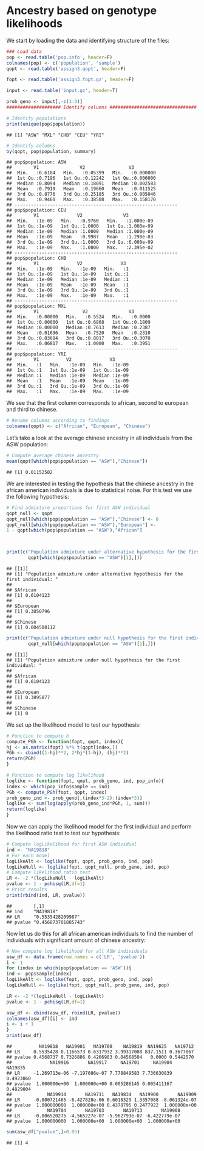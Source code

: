 Ancestry based on genotype likelihoods
================

We start by loading the data and identifying structure of the files:

``` r
### Load data
pop <- read.table('pop.info', header=F)
colnames(pop) <- c('population', 'sample')
qopt <- read.table('assign3.qopt', header=F)

fopt <- read.table('assign3.fopt.gz', header=F)

input <- read.table('input.gz', header=T)

prob_geno <- input[,-c(1:3)]
#################### Identify columns ################################

# Identify populations
print(unique(pop$population))
```

    ## [1] "ASW" "MXL" "CHB" "CEU" "YRI"

``` r
# Identify columns
by(qopt, pop$population, summary)
```

    ## pop$population: ASW
    ##        V1               V2                V3          
    ##  Min.   :0.6104   Min.   :0.05399   Min.   :0.000000  
    ##  1st Qu.:0.7196   1st Qu.:0.12242   1st Qu.:0.000000  
    ##  Median :0.8094   Median :0.18091   Median :0.002583  
    ##  Mean   :0.7919   Mean   :0.19660   Mean   :0.011525  
    ##  3rd Qu.:0.8776   3rd Qu.:0.25185   3rd Qu.:0.005046  
    ##  Max.   :0.9460   Max.   :0.38508   Max.   :0.158170  
    ## ------------------------------------------------------------ 
    ## pop$population: CEU
    ##        V1              V2               V3           
    ##  Min.   :1e-09   Min.   :0.9760   Min.   :1.000e-09  
    ##  1st Qu.:1e-09   1st Qu.:1.0000   1st Qu.:1.000e-09  
    ##  Median :1e-09   Median :1.0000   Median :1.000e-09  
    ##  Mean   :1e-09   Mean   :0.9987   Mean   :1.298e-03  
    ##  3rd Qu.:1e-09   3rd Qu.:1.0000   3rd Qu.:6.000e-09  
    ##  Max.   :1e-09   Max.   :1.0000   Max.   :2.395e-02  
    ## ------------------------------------------------------------ 
    ## pop$population: CHB
    ##        V1              V2              V3   
    ##  Min.   :1e-09   Min.   :1e-09   Min.   :1  
    ##  1st Qu.:1e-09   1st Qu.:1e-09   1st Qu.:1  
    ##  Median :1e-09   Median :1e-09   Median :1  
    ##  Mean   :1e-09   Mean   :1e-09   Mean   :1  
    ##  3rd Qu.:1e-09   3rd Qu.:1e-09   3rd Qu.:1  
    ##  Max.   :1e-09   Max.   :1e-09   Max.   :1  
    ## ------------------------------------------------------------ 
    ## pop$population: MXL
    ##        V1                V2               V3        
    ##  Min.   :0.00000   Min.   :0.5524   Min.   :0.0000  
    ##  1st Qu.:0.00000   1st Qu.:0.6868   1st Qu.:0.1809  
    ##  Median :0.00000   Median :0.7613   Median :0.2387  
    ##  Mean   :0.01696   Mean   :0.7520   Mean   :0.2310  
    ##  3rd Qu.:0.03684   3rd Qu.:0.8017   3rd Qu.:0.3070  
    ##  Max.   :0.06817   Max.   :1.0000   Max.   :0.3951  
    ## ------------------------------------------------------------ 
    ## pop$population: YRI
    ##        V1          V2              V3       
    ##  Min.   :1   Min.   :1e-09   Min.   :1e-09  
    ##  1st Qu.:1   1st Qu.:1e-09   1st Qu.:1e-09  
    ##  Median :1   Median :1e-09   Median :1e-09  
    ##  Mean   :1   Mean   :1e-09   Mean   :1e-09  
    ##  3rd Qu.:1   3rd Qu.:1e-09   3rd Qu.:1e-09  
    ##  Max.   :1   Max.   :1e-09   Max.   :1e-09

We see that the first column corresponds to african, second to european
and third to chinese.

``` r
# Rename columns according to findings
colnames(qopt) <- c("African", "European", "Chinese")
```

Let’s take a look at the average chinese ancestry in all individuals
from the ASW population:

``` r
# Compute average chinese ancestry
mean(qopt[which(pop$population == "ASW"),"Chinese"])
```

    ## [1] 0.01152502

We are interested in testing the hypothesis that the chinese ancestry in
the african american individuals is due to statistical noise. For this
test we use the following hypothesis:

``` r
# Find admixture proportions for first ASW individual
qopt_null <- qopt
qopt_null[which(pop$population == "ASW"),"Chinese"] <- 0
qopt_null[which(pop$population == "ASW"),"European"] <- 
1 - qopt[which(pop$population == "ASW"),"African"]



print(c("Population admixture under alternative hypothesis for the first individual: ", 
        qopt[which(pop$population == "ASW")[1],]))
```

    ## [[1]]
    ## [1] "Population admixture under alternative hypothesis for the first individual: "
    ## 
    ## $African
    ## [1] 0.6104123
    ## 
    ## $European
    ## [1] 0.3850796
    ## 
    ## $Chinese
    ## [1] 0.004508112

``` r
print(c("Population admixture under null hypothesis for the first individual: ",
        qopt_null[which(pop$population == "ASW")[1],]))
```

    ## [[1]]
    ## [1] "Population admixture under null hypothesis for the first individual: "
    ## 
    ## $African
    ## [1] 0.6104123
    ## 
    ## $European
    ## [1] 0.3895877
    ## 
    ## $Chinese
    ## [1] 0

We set up the likelihood model to test our hypothesis:

``` r
# Function to compute h
compute_PGh <- function(fopt, qopt, index){
hj <- as.matrix(fopt) %*% t(qopt[index,])
PGh <- cbind((1-hj)**2, 2*hj*(1-hj), (hj)**2)
return(PGh)
}

# Function to compute log likelihood
loglike <- function(fopt, qopt, prob_geno, ind, pop_info){
index <- which(pop_info$sample == ind)
PGh <- compute_PGh(fopt, qopt, index)
prob_geno_ind <- prob_geno[,(index*3-2):(index*3)]
loglike <- sum(log(apply(prob_geno_ind*PGh, 1, sum)))
return(loglike)
}
```

Now we can apply the likelihood model for the first individual and
perform the likelihood ratio test to test our hypothesis:

``` r
# Compute logLikelihood for first ASW individual
ind <- "NA19818"
# For each model
logLikeAlt <- loglike(fopt, qopt, prob_geno, ind, pop)
logLikeNull <- loglike(fopt, qopt_null, prob_geno, ind, pop)
# Compute likelihood ratio test
LR <- -2 *(logLikeNull - logLikeAlt)
pvalue <- 1 - pchisq(LR,df=1)
# Print results
print(rbind(ind, LR, pvalue))
```

    ##        [,1]               
    ## ind    "NA19818"          
    ## LR     "0.5535428209987"  
    ## pvalue "0.456873701885743"

Now let us do this for all african american individuals to find the
number of individuals with significant amount of chinese ancestry:

``` r
# Now compute log likelihood for all ASW individuals
asw_df <- data.frame(row.names = c('LR', 'pvalue'))
i <- 1
for (index in which(pop$population == 'ASW')){
ind <- pop$sample[index]
logLikeAlt <- loglike(fopt, qopt, prob_geno, ind, pop)
logLikeNull <- loglike(fopt, qopt_null, prob_geno, ind, pop)

LR <- -2 *(logLikeNull - logLikeAlt)
pvalue <- 1 - pchisq(LR,df=1)

asw_df <- cbind(asw_df, rbind(LR, pvalue))
colnames(asw_df)[i] <- ind
i <- i + 1 
}
print(asw_df)
```

    ##          NA19818   NA19901   NA19700    NA19819  NA19625   NA19712
    ## LR     0.5535428 0.1166573 0.6317932 3.99317008 837.1511 0.3677067
    ## pvalue 0.4568737 0.7326886 0.4266983 0.04568504   0.0000 0.5442570
    ##              NA19916       NA19917     NA19701     NA19904   NA19835
    ## LR     -1.269713e-06 -7.197086e-07 7.778849583 7.736630839 0.4923060
    ## pvalue  1.000000e+00  1.000000e+00 0.005286145 0.005411167 0.4829004
    ##             NA19914       NA19711   NA19834   NA19900       NA19909
    ## LR     -0.000721465 -6.427828e-06 0.6018329 1.3357088 -8.061324e-07
    ## pvalue  1.000000000  1.000000e+00 0.4378795 0.2477922  1.000000e+00
    ##             NA19704       NA19703       NA19713       NA19908
    ## LR     -0.006520275 -4.565227e-07 -5.962793e-07 -6.422779e-07
    ## pvalue  1.000000000  1.000000e+00  1.000000e+00  1.000000e+00

``` r
sum(asw_df["pvalue",]<0.05)
```

    ## [1] 4

